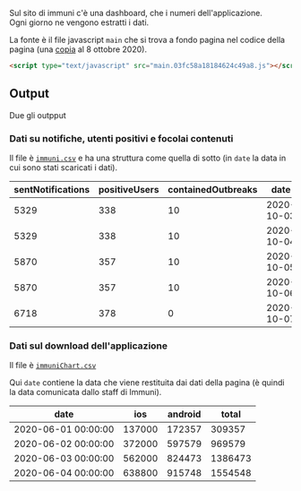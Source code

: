 Sul sito di immuni c'è una dashboard, che i numeri dell'applicazione.
<br>
Ogni giorno ne vengono estratti i dati.

La fonte è il file javascript `main` che si trova a fondo pagina nel codice della pagina (una [copia](https://web.archive.org/web/20201007152945/https://www.immuni.italia.it/main.03fc58a18184624c49a8.js) al 8 ottobre 2020).

```html
<script type="text/javascript" src="main.03fc58a18184624c49a8.js"></script><script type="text/javascript" src="chart.03fc58a18184624c49a8.js"></script></body>
```

## Output

Due gli outpput

### Dati su notifiche, utenti positivi e focolai contenuti

Il file è [`immuni.csv`](processing/immuni.csv) e ha una struttura come quella di sotto (in `date` la data in cui sono stati scaricati i dati).

| sentNotifications | positiveUsers | containedOutbreaks | date |
| --- | --- | --- | --- |
| 5329 | 338 | 10 | 2020-10-03 |
| 5329 | 338 | 10 | 2020-10-04 |
| 5870 | 357 | 10 | 2020-10-05 |
| 5870 | 357 | 10 | 2020-10-06 |
| 6718 | 378 | 0 | 2020-10-07 |

### Dati sul download dell'applicazione

Il file è [`immuniChart.csv`](processing/immuniChart.csv)

Qui `date` contiene la data che viene restituita dai dati della pagina (è quindi la data comunicata dallo staff di Immuni).

| date | ios | android | total |
| --- | --- | --- | --- |
| 2020-06-01 00:00:00 | 137000 | 172357 | 309357 |
| 2020-06-02 00:00:00 | 372000 | 597579 | 969579 |
| 2020-06-03 00:00:00 | 562000 | 824473 | 1386473 |
| 2020-06-04 00:00:00 | 638800 | 915748 | 1554548 |

